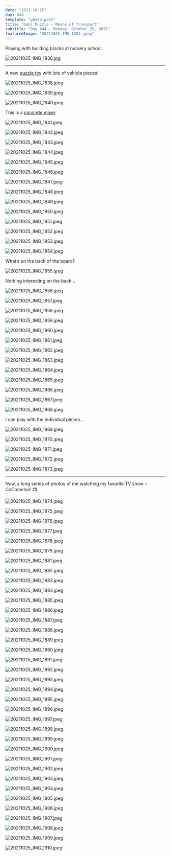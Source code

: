 ```yaml
---
date: "2021-10-25"
day: 644
template: "photo-post"
title: "Goki Puzzle – Means of Transport"
subtitle: "Day 644 – Monday, October 25, 2021"
featuredImage: "20211025_IMG_1851.jpeg"
---
```


Playing with building blocks at nursery school.

![20211025_IMG_1836.jpg](20211025_IMG_1836.jpg)

<hr />

A new <a href="https://toys2learn.com.au/products/goki-puzzle-means-of-transport-wooden-toys">puzzle toy</a> with lots of vehicle pieces!

![20211025_IMG_1838.jpeg](20211025_IMG_1838.jpeg)

![20211025_IMG_1839.jpeg](20211025_IMG_1839.jpeg)

![20211025_IMG_1840.jpeg](20211025_IMG_1840.jpeg)

This is a <a href="https://en.wikipedia.org/wiki/Concrete_mixer">concrete mixer</a>.

![20211025_IMG_1841.jpeg](20211025_IMG_1841.jpeg)

![20211025_IMG_1842.jpeg](20211025_IMG_1842.jpeg)

![20211025_IMG_1843.jpeg](20211025_IMG_1843.jpeg)

![20211025_IMG_1844.jpeg](20211025_IMG_1844.jpeg)

![20211025_IMG_1845.jpeg](20211025_IMG_1845.jpeg)

![20211025_IMG_1846.jpeg](20211025_IMG_1846.jpeg)

![20211025_IMG_1847.jpeg](20211025_IMG_1847.jpeg)

![20211025_IMG_1848.jpeg](20211025_IMG_1848.jpeg)

![20211025_IMG_1849.jpeg](20211025_IMG_1849.jpeg)

![20211025_IMG_1850.jpeg](20211025_IMG_1850.jpeg)

![20211025_IMG_1851.jpeg](20211025_IMG_1851.jpeg)

![20211025_IMG_1852.jpeg](20211025_IMG_1852.jpeg)

![20211025_IMG_1853.jpeg](20211025_IMG_1853.jpeg)

![20211025_IMG_1854.jpeg](20211025_IMG_1854.jpeg)

What’s on the back of the board?

![20211025_IMG_1855.jpeg](20211025_IMG_1855.jpeg)

Nothing interesting on the back…

![20211025_IMG_1856.jpeg](20211025_IMG_1856.jpeg)

![20211025_IMG_1857.jpeg](20211025_IMG_1857.jpeg)

![20211025_IMG_1858.jpeg](20211025_IMG_1858.jpeg)

![20211025_IMG_1859.jpeg](20211025_IMG_1859.jpeg)

![20211025_IMG_1860.jpeg](20211025_IMG_1860.jpeg)

![20211025_IMG_1861.jpeg](20211025_IMG_1861.jpeg)

![20211025_IMG_1862.jpeg](20211025_IMG_1862.jpeg)

![20211025_IMG_1863.jpeg](20211025_IMG_1863.jpeg)

![20211025_IMG_1864.jpeg](20211025_IMG_1864.jpeg)

![20211025_IMG_1865.jpeg](20211025_IMG_1865.jpeg)

![20211025_IMG_1866.jpeg](20211025_IMG_1866.jpeg)

![20211025_IMG_1867.jpeg](20211025_IMG_1867.jpeg)

![20211025_IMG_1868.jpeg](20211025_IMG_1868.jpeg)

I can play with the individual pieces…

![20211025_IMG_1869.jpeg](20211025_IMG_1869.jpeg)

![20211025_IMG_1870.jpeg](20211025_IMG_1870.jpeg)

![20211025_IMG_1871.jpeg](20211025_IMG_1871.jpeg)

![20211025_IMG_1872.jpeg](20211025_IMG_1872.jpeg)

![20211025_IMG_1873.jpeg](20211025_IMG_1873.jpeg)

<hr />

Now, a long series of photos of me watching my favorite TV show – CoComelon! 📺

![20211025_IMG_1874.jpeg](20211025_IMG_1874.jpeg)

![20211025_IMG_1875.jpeg](20211025_IMG_1875.jpeg)

![20211025_IMG_1876.jpeg](20211025_IMG_1876.jpeg)

![20211025_IMG_1877.jpeg](20211025_IMG_1877.jpeg)

![20211025_IMG_1878.jpeg](20211025_IMG_1878.jpeg)

![20211025_IMG_1879.jpeg](20211025_IMG_1879.jpeg)

![20211025_IMG_1881.jpeg](20211025_IMG_1881.jpeg)

![20211025_IMG_1882.jpeg](20211025_IMG_1882.jpeg)

![20211025_IMG_1883.jpeg](20211025_IMG_1883.jpeg)

![20211025_IMG_1884.jpeg](20211025_IMG_1884.jpeg)

![20211025_IMG_1885.jpeg](20211025_IMG_1885.jpeg)

![20211025_IMG_1886.jpeg](20211025_IMG_1886.jpeg)

![20211025_IMG_1887.jpeg](20211025_IMG_1887.jpeg)

![20211025_IMG_1888.jpeg](20211025_IMG_1888.jpeg)

![20211025_IMG_1889.jpeg](20211025_IMG_1889.jpeg)

![20211025_IMG_1890.jpeg](20211025_IMG_1890.jpeg)

![20211025_IMG_1891.jpeg](20211025_IMG_1891.jpeg)

![20211025_IMG_1892.jpeg](20211025_IMG_1892.jpeg)

![20211025_IMG_1893.jpeg](20211025_IMG_1893.jpeg)

![20211025_IMG_1894.jpeg](20211025_IMG_1894.jpeg)

![20211025_IMG_1895.jpeg](20211025_IMG_1895.jpeg)

![20211025_IMG_1896.jpeg](20211025_IMG_1896.jpeg)

![20211025_IMG_1897.jpeg](20211025_IMG_1897.jpeg)

![20211025_IMG_1898.jpeg](20211025_IMG_1898.jpeg)

![20211025_IMG_1899.jpeg](20211025_IMG_1899.jpeg)

![20211025_IMG_1900.jpeg](20211025_IMG_1900.jpeg)

![20211025_IMG_1901.jpeg](20211025_IMG_1901.jpeg)

![20211025_IMG_1902.jpeg](20211025_IMG_1902.jpeg)

![20211025_IMG_1903.jpeg](20211025_IMG_1903.jpeg)

![20211025_IMG_1904.jpeg](20211025_IMG_1904.jpeg)

![20211025_IMG_1905.jpeg](20211025_IMG_1905.jpeg)

![20211025_IMG_1906.jpeg](20211025_IMG_1906.jpeg)

![20211025_IMG_1907.jpeg](20211025_IMG_1907.jpeg)

![20211025_IMG_1908.jpeg](20211025_IMG_1908.jpeg)

![20211025_IMG_1909.jpeg](20211025_IMG_1909.jpeg)

![20211025_IMG_1910.jpeg](20211025_IMG_1910.jpeg)
